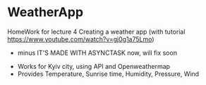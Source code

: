 # WeatherApp
HomeWork for lecture 4
Creating a weather app (with tutorial https://www.youtube.com/watch?v=gj0g1a75Lmo)
- minus IT'S MADE WITH ASYNCTASK now, will fix soon
+ Works for Kyiv city, using API and Openweathermap
+ Provides Temperature, Sunrise time, Humidity, Pressure, Wind 
